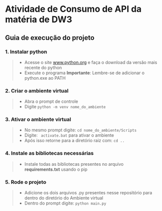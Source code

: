 # Atividade de Consumo de API da matéria de DW3

## Guia de execução do projeto

### 1. Instalar python
> - Acesse o site www.python.org e faça o download da versão mais recente do python
> - Execute o programa
> **Importante**: Lembre-se de adicionar o python.exe ao PATH

### 2.  Criar o ambiente virtual
> - Abra o prompt de controle
> - Digite ``` python -m venv nome_do_ambiente ```

### 3. Ativar o ambiente virtual
> - No mesmo prompt digite: ``` cd nome_do_ambiente/Scripts ```
> - Digite: ``` activate.bat``` para ativar o ambiente
> - Após isso retorne para a diretório raiz com: ```cd ..``` 

### 4. Instale as bibliotecas necessárias
> - Instale todas as bibliotecas presentes no arquivo **requirements.txt** usando o pip

### 5. Rode o projeto
>- Adicione os dois arquivos .py presentes nesse repositório para dentro do diretório do Ambiente virtual
> - Dentro do prompt digite:  ```python main.py```
